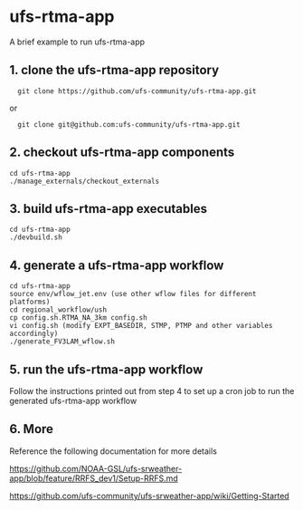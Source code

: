 # ufs-rtma-app

A brief example to run ufs-rtma-app

## 1. clone the ufs-rtma-app repository

```
  git clone https://github.com/ufs-community/ufs-rtma-app.git
```
or
```
  git clone git@github.com:ufs-community/ufs-rtma-app.git
  ```

## 2. checkout ufs-rtma-app components
```
cd ufs-rtma-app
./manage_externals/checkout_externals
```

## 3. build ufs-rtma-app executables
```
cd ufs-rtma-app
./devbuild.sh 
```

## 4. generate a ufs-rtma-app workflow
```
cd ufs-rtma-app
source env/wflow_jet.env (use other wflow files for different platforms)
cd regional_workflow/ush
cp config.sh.RTMA_NA_3km config.sh
vi config.sh (modify EXPT_BASEDIR, STMP, PTMP and other variables accordingly)
./generate_FV3LAM_wflow.sh
```

## 5. run the ufs-rtma-app workflow 

Follow the instructions printed out from step 4 to set up a cron job to run the generated ufs-rtma-app workflow

## 6. More
Reference the following documentation for more details

https://github.com/NOAA-GSL/ufs-srweather-app/blob/feature/RRFS_dev1/Setup-RRFS.md

https://github.com/ufs-community/ufs-srweather-app/wiki/Getting-Started

